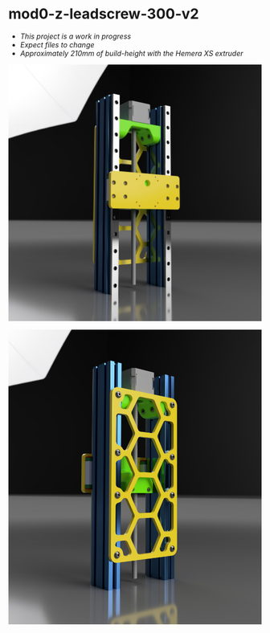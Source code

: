 # mod0-z-leadscrew-300-v2

- *This project is a work in progress*
- *Expect files to change*
- *Approximately 210mm of build-height with the Hemera XS extruder*

![](z-leadscrew-front-v2.png)

![](z-leadscrew-rear-v2.png)
